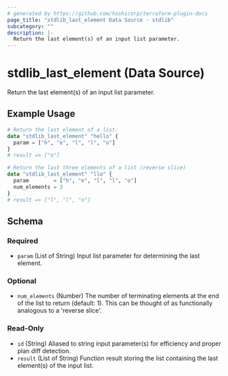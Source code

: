 ```yaml
---
# generated by https://github.com/hashicorp/terraform-plugin-docs
page_title: "stdlib_last_element Data Source - stdlib"
subcategory: ""
description: |-
  Return the last element(s) of an input list parameter.
---
```


# stdlib_last_element (Data Source)

Return the last element(s) of an input list parameter.

## Example Usage

```terraform
# Return the last element of a list:
data "stdlib_last_element" "hello" {
  param = ["h", "e", "l", "l", "o"]
}
# result => ["o"]

# Return the last three elements of a list (reverse slice)
data "stdlib_last_element" "llo" {
  param        = ["h", "e", "l", "l", "o"]
  num_elements = 3
}
# result => ["l", "l", "o"]
```

<!-- schema generated by tfplugindocs -->
## Schema

### Required

- `param` (List of String) Input list parameter for determining the last element.

### Optional

- `num_elements` (Number) The number of terminating elements at the end of the list to return (default: 1). This can be thought of as functionally analogous to a 'reverse slice'.

### Read-Only

- `id` (String) Aliased to string input parameter(s) for efficiency and proper plan diff detection.
- `result` (List of String) Function result storing the list containing the last element(s) of the input list.
